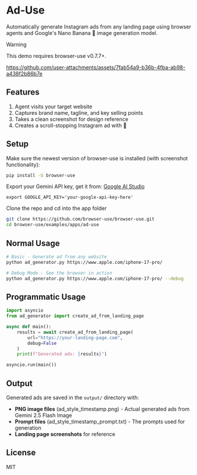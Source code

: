 # Ad-Use

Automatically generate Instagram ads from any landing page using browser agents and Google's Nano Banana 🍌 image generation model.

> [!WARNING]
> This demo requires browser-use v0.7.7+.

https://github.com/user-attachments/assets/7fab54a9-b36b-4fba-ab98-a438f2b86b7e

## Features

1. Agent visits your target website
2. Captures brand name, tagline, and key selling points
3. Takes a clean screenshot for design reference
4. Creates a scroll-stopping Instagram ad with 🍌

## Setup

Make sure the newest version of browser-use is installed (with screenshot functionality):
```bash
pip install -U browser-use
```

Export your Gemini API key, get it from: [Google AI Studio](https://makersuite.google.com/app/apikey) 
```
export GOOGLE_API_KEY='your-google-api-key-here'
```

Clone the repo and cd into the app folder
```bash
git clone https://github.com/browser-use/browser-use.git
cd browser-use/examples/apps/ad-use
```

## Normal Usage

```bash
# Basic - Generate ad from any website
python ad_generator.py https://www.apple.com/iphone-17-pro/

# Debug Mode - See the browser in action
python ad_generator.py https://www.apple.com/iphone-17-pro/ --debug
```

## Programmatic Usage
```python
import asyncio
from ad_generator import create_ad_from_landing_page

async def main():
    results = await create_ad_from_landing_page(
        url="https://your-landing-page.com",
        debug=False
    )
    print(f"Generated ads: {results}")

asyncio.run(main())
```

## Output

Generated ads are saved in the `output/` directory with:
- **PNG image files** (ad_style_timestamp.png) - Actual generated ads from Gemini 2.5 Flash Image
- **Prompt files** (ad_style_timestamp_prompt.txt) - The prompts used for generation  
- **Landing page screenshots** for reference

## License

MIT
